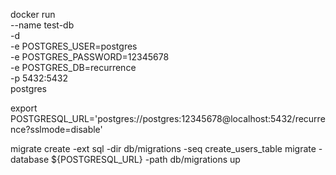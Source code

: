 docker run \
 --name test-db \
 -d \
 -e POSTGRES_USER=postgres \
 -e POSTGRES_PASSWORD=12345678 \
 -e POSTGRES_DB=recurrence \
 -p 5432:5432 \
 postgres

export POSTGRESQL_URL='postgres://postgres:12345678@localhost:5432/recurrence?sslmode=disable'

migrate create -ext sql -dir db/migrations -seq create_users_table
migrate -database ${POSTGRESQL_URL} -path db/migrations up
